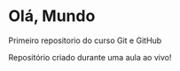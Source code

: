 # Olá, Mundo
 Primeiro repositorio do curso Git e GitHub

 Repositório criado durante uma aula ao vivo!
